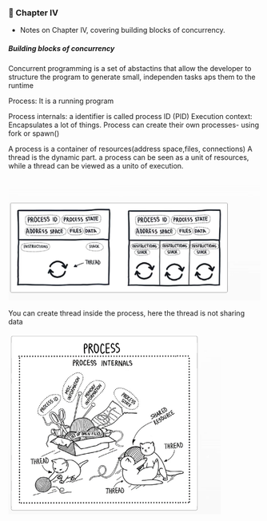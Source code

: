 ### 📖 Chapter IV

- Notes on Chapter IV, covering building blocks of concurrency.

##### Building blocks of concurrency

Concurrent programming is a set of abstactins that allow the developer to structure the program  to generate small, independen tasks aps them to the runtime

Process: It is a running program

Process internals: a identifier is called process ID (PID)
Execution context: Encapsulates a lot of things.
Process can create their own processes- using fork or spawn()


A process is a container of resources(address space,files, connections)
A thread is the dynamic part.
a process can be seen as a unit of resources, while a thread can be viewed as a unito of execution.

![../images/chapter-fourth.png](../images/chapter-fourth.png)

You can create thread inside the process, here the thread is not sharing data

![../images/chapter-fourth-two.png](../images/chapter-fourth-two.png)
